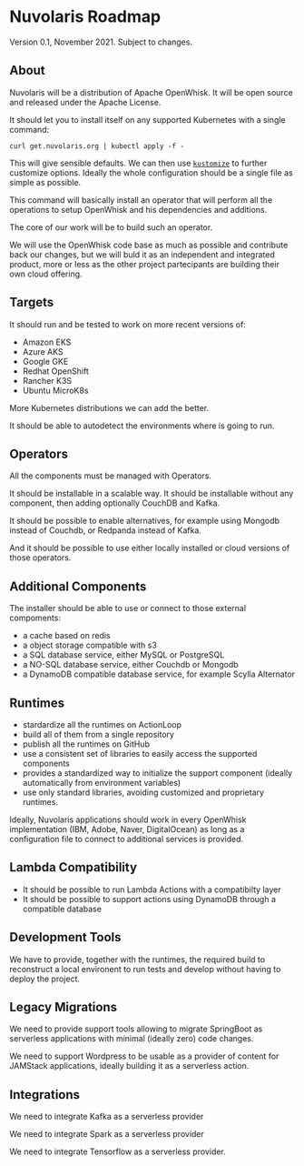 <!--
  ~ Licensed to the Apache Software Foundation (ASF) under one
  ~ or more contributor license agreements.  See the NOTICE file
  ~ distributed with this work for additional information
  ~ regarding copyright ownership.  The ASF licenses this file
  ~ to you under the Apache License, Version 2.0 (the
  ~ "License"); you may not use this file except in compliance
  ~ with the License.  You may obtain a copy of the License at
  ~
  ~   http://www.apache.org/licenses/LICENSE-2.0
  ~
  ~ Unless required by applicable law or agreed to in writing,
  ~ software distributed under the License is distributed on an
  ~ "AS IS" BASIS, WITHOUT WARRANTIES OR CONDITIONS OF ANY
  ~ KIND, either express or implied.  See the License for the
  ~ specific language governing permissions and limitations
  ~ under the License.
  ~
-->
# Nuvolaris Roadmap

Version 0.1, November 2021. Subject to changes.

## About

Nuvolaris will be a distribution of Apache OpenWhisk. It will be open source and released under the Apache License.

It should let you to install itself on any supported Kubernetes with a single command:

```
curl get.nuvolaris.org | kubectl apply -f -
```

This will give sensible defaults. We can then use [`kustomize`](https://kustomize.io/) to further customize options. Ideally the whole configuration should be a single file as simple as possible.

This command will basically install an operator that will perform all the operations to setup OpenWhisk and his dependencies and additions.

The core of our work will be to build such an operator.

We will use the OpenWhisk code base as much as possible and contribute back our changes, but we will buld it as an independent and integrated product, more or less as the other project partecipants are building their own cloud offering.

## Targets

It should run and be tested to work on more recent versions of:

- Amazon EKS
- Azure AKS
- Google GKE
- Redhat OpenShift
- Rancher K3S
- Ubuntu MicroK8s

More Kubernetes distributions we can add the better.

It should be able to autodetect the environments where is going to run.

## Operators

All the components must be managed with Operators.

It should be installable in a scalable way. It should be installable without any component, then adding optionally CouchDB and Kafka.

It should be possible to enable alternatives, for example using Mongodb instead of Couchdb, or Redpanda instead of Kafka.

And it should be possible to use either locally installed or cloud versions of those operators.

## Additional Components

The installer should be able to use or connect to those external compoments:

- a cache based on redis
- a object storage compatible with s3
- a SQL database service, either MySQL or PostgreSQL
- a NO-SQL database service, either Couchdb or Mongodb
- a DynamoDB compatible database service, for example Scylla Alternator

## Runtimes

- stardardize all the runtimes on ActionLoop
- build all of them from a single repository
- publish all the runtimes on GitHub
- use a consistent set of libraries to easily access the supported components
- provides a standardized way to initialize the support component (ideally automatically from environment variables)
- use only standard libraries, avoiding customized and proprietary runtimes.

Ideally, Nuvolaris applications should work in every OpenWhisk implementation (IBM, Adobe, Naver, DigitalOcean) as long as a configuration file to connect to additional services is provided.

## Lambda Compatibility

- It should be possible to run Lambda Actions with a compatibilty layer
- It should be possible to support actions using DynamoDB through a compatible database

## Development Tools

We have to provide, together with the runtimes, the required build to reconstruct a local environent to run tests and develop without having to deploy the project.

## Legacy Migrations

We need to provide support tools allowing to migrate SpringBoot as serverless applications with minimal (ideally zero) code changes.

We need to support Wordpress to be usable as a provider of content for JAMStack applications, ideally building it as a serverless action.

## Integrations

We need to integrate Kafka as a serverless provider

We need to integrate Spark as a serverless provider

We need to integrate Tensorflow as a serverless provider.
